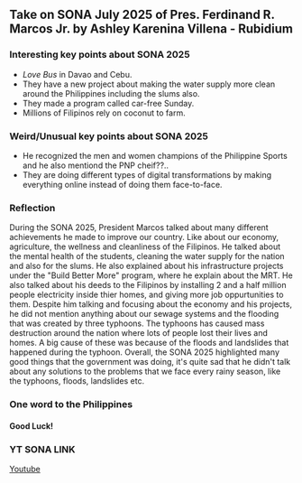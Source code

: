 ## Take on SONA July 2025 of Pres. Ferdinand R. Marcos Jr. by Ashley Karenina Villena - Rubidium

### Interesting key points about SONA 2025
* *Love Bus* in Davao and Cebu.
* They have a new project about making the water supply more clean around the Philippines including the slums also.       
* They made a program called car-free Sunday.
* Millions of Filipinos rely on coconut to farm.

### Weird/Unusual key points about SONA 2025
* He recognized the men and women champions of the Philippine Sports and he also mentiond the PNP cheif??..
* They are doing different types of digital transformations by making everything online instead of doing them face-to-face.

### Reflection 
During the SONA 2025, President Marcos talked about many different achievements he made to improve our country. Like about our economy, agriculture, the wellness and cleanliness of the Filipinos. He talked about the mental health of the students, cleaning the water supply for the nation and also for the slums. He also explained about his infrastructure projects under the "Build Better More" program, where he explain about the MRT. He also talked about his deeds to the Filipinos by installing 2 and a half million people electricity inside thier homes, and giving more job oppurtunities to them. Despite him talking and focusing about the economy and his projects, he did not mention anything about our sewage systems and the flooding that was created by three typhoons. The typhoons has caused mass destruction around the nation where lots of people lost their lives and homes. A big cause of these was because of the floods and landslides that happened during the typhoon. Overall, the SONA 2025 highlighted many good things that the government was doing, it's quite sad that he didn't talk about any solutions to the problems that we face every rainy season, like the typhoons, floods, landslides etc.

### One word to the Philippines
#### Good Luck!

### YT SONA LINK
[Youtube](http://youtube.com/watch?v=AzoVnp66KqQ)